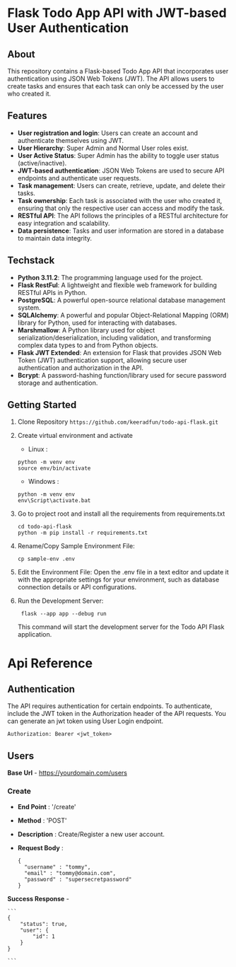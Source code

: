 # Flask Todo App API with JWT-based User Authentication

## About

This repository contains a Flask-based Todo App API that incorporates user authentication using JSON Web Tokens (JWT). The API allows users to create tasks and ensures that each task can only be accessed by the user who created it.

## Features

- **User registration and login**: Users can create an account and authenticate themselves using JWT.
- **User Hierarchy**: Super Admin and Normal User roles exist.
- **User Active Status**: Super Admin has the ability to toggle user status (active/inactive).
- **JWT-based authentication**: JSON Web Tokens are used to secure API endpoints and authenticate user requests.
- **Task management**: Users can create, retrieve, update, and delete their tasks.
- **Task ownership**: Each task is associated with the user who created it, ensuring that only the respective user can access and modify the task.
- **RESTful API**: The API follows the principles of a RESTful architecture for easy integration and scalability.
- **Data persistence**: Tasks and user information are stored in a database to maintain data integrity.

## Techstack

- **Python 3.11.2**: The programming language used for the project.
- **Flask RestFul**: A lightweight and flexible web framework for building RESTful APIs in Python.
- **PostgreSQL**: A powerful open-source relational database management system.
- **SQLAlchemy**: A powerful and popular Object-Relational Mapping (ORM) library for Python, used for interacting with databases.
- **Marshmallow**: A Python library used for object serialization/deserialization, including validation, and transforming complex data types to and from Python objects.
- **Flask JWT Extended**: An extension for Flask that provides JSON Web Token (JWT) authentication support, allowing secure user authentication and authorization in the API.
- **Bcrypt**: A password-hashing function/library used for secure password storage and authentication.

## Getting Started

1. Clone Repository
   `https://github.com/keeradfun/todo-api-flask.git`
2. Create virtual environment and activate

   - Linux :

   ```
   python -m venv env
   source env/bin/activate
   ```

   - Windows :

   ```
   python -m venv env
   env\Script\activate.bat
   ```

3. Go to project root and install all the requirements from requirements.txt
   ```
   cd todo-api-flask
   python -m pip install -r requirements.txt
   ```
4. Rename/Copy Sample Environment File:

   ```
   cp sample-env .env
   ```

5. Edit the Environment File:
   Open the .env file in a text editor and update it with the appropriate settings for your environment, such as database connection details or API configurations.

6. Run the Development Server:
   ```
    flask --app app --debug run
   ```
   This command will start the development server for the Todo API Flask application.

# Api Reference

## Authentication

The API requires authentication for certain endpoints. To authenticate, include the JWT token in the Authorization header of the API requests. You can generate an jwt token using User Login endpoint.

```
Authorization: Bearer <jwt_token>
```

## Users

**Base Url** - https://yourdomain.com/users

### Create

- **End Point** : '/create'
- **Method** : 'POST'
- **Description** : Create/Register a new user account.
- **Request Body** :

  ```
  {
    "username" : "tommy",
    "email" : "tommy@domain.com",
    "password" : "supersecretpassword"
  }
  ```

**Success Response** -

    ```
    {
        "status": true,
        "user": {
            "id": 1
        }
    }

    ```
